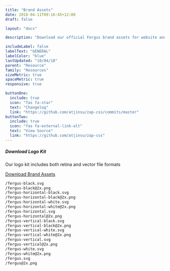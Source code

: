 ```yaml
---
title: "Brand Assets"
date: 2018-04-11T09:16:45+12:00
draft: false

layout: "docs"

description: "Download our official Fergus brand assets for website and application use."

includeLabel: false
labelText: "GENERAL"
labelColor: "blue"
lastUpdated: "10/04/18"
parent: "Resource"
family: "Resources"
sizeMetric: true
spaceMetric: true
responsive: true

buttonOne:
  include: true
  icon: "fas fa-star"
  text: "Changelog"
  link: "https://github.com/atjinsu/zap-css/commits/master"
buttonTwo:
  include: true
  icon: "fas fa-external-link-alt"
  text: "View Source"
  link: "https://github.com/atjinsu/zap-css"
---
```


##### Download Logo Kit

Our logo kit includes both retina and vector file formats

<a href="/fergus-brand-assets.zip" class="s-button -size-2 -white -elevate">
  <i class="far fa-download u-margin-right-1"></i> Download Brand Assets
</a>

```html
/fergus-black.svg
/fergus-black@2x.png
/fergus-horizontal-black.svg
/fergus-horizontal-black@2x.png
/fergus-horizontal-white.svg
/fergus-horizontal-white@2x.png
/fergus-horizontal.svg
/fergus-horizontal@2x.png
/fergus-vertical-black.svg
/fergus-vertical-black@2x.png
/fergus-vertical-white.svg
/fergus-vertical-white@2x.png
/fergus-vertical.svg
/fergus-vertical@2x.png
/fergus-white.svg
/fergus-white@2x.png
/fergus.svg
/fergus@2x.png
```
